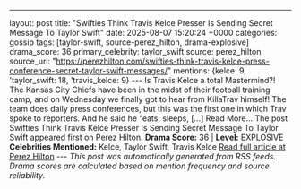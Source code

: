 ---
layout: post
title: "Swifties Think Travis Kelce Presser Is Sending Secret Message To Taylor Swift"
date: 2025-08-07 15:20:24 +0000
categories: gossip
tags: [taylor-swift, source-perez_hilton, drama-explosive]
drama_score: 36
primary_celebrity: taylor_swift
source: perez_hilton
source_url: "https://perezhilton.com/swifties-think-travis-kelce-press-conference-secret-taylor-swift-messages/"
mentions: {kelce: 9, 'taylor_swift: 18, 'travis_kelce: 9} --- Is Travis Kelce a total Mastermind?! The Kansas City Chiefs have been in the midst of their football training camp, and on Wednesday we finally got to hear from KillaTrav himself! The team does daily press conferences, but this was the first one in which Trav spoke to reporters. And he said he “eats, sleeps, [...] Read More... The post Swifties Think Travis Kelce Presser Is Sending Secret Message To Taylor Swift appeared first on Perez Hilton. **Drama Score:** 36 | **Level:** EXPLOSIVE **Celebrities Mentioned:** Kelce, Taylor Swift, Travis Kelce [Read full article at Perez Hilton](https://perezhilton.com/swifties-think-travis-kelce-press-conference-secret-taylor-swift-messages/) --- *This post was automatically generated from RSS feeds. Drama scores are calculated based on mention frequency and source reliability.*